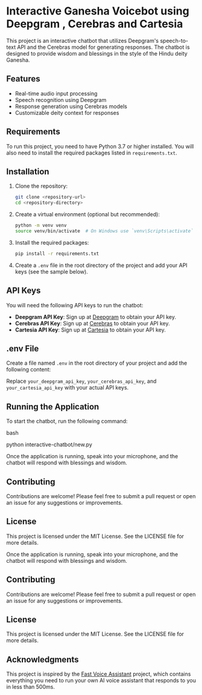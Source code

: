 # Interactive Ganesha Voicebot using Deepgram , Cerebras and Cartesia

This project is an interactive chatbot that utilizes Deepgram's speech-to-text API and the Cerebras model for generating responses. The chatbot is designed to provide wisdom and blessings in the style of the Hindu deity Ganesha.

## Features

- Real-time audio input processing
- Speech recognition using Deepgram
- Response generation using Cerebras models
- Customizable deity context for responses

## Requirements

To run this project, you need to have Python 3.7 or higher installed. You will also need to install the required packages listed in `requirements.txt`.

## Installation

1. Clone the repository:
   ```bash
   git clone <repository-url>
   cd <repository-directory>
   ```

2. Create a virtual environment (optional but recommended):
   ```bash
   python -m venv venv
   source venv/bin/activate  # On Windows use `venv\Scripts\activate`
   ```

3. Install the required packages:
   ```bash
   pip install -r requirements.txt
   ```

4. Create a `.env` file in the root directory of the project and add your API keys (see the sample below).

## API Keys

You will need the following API keys to run the chatbot:

- **Deepgram API Key**: Sign up at [Deepgram](https://deepgram.com/) to obtain your API key.
- **Cerebras API Key**: Sign up at [Cerebras](https://cerebras.net/) to obtain your API key.
- **Cartesia API Key**: Sign up at [Cartesia](https://cartesia.ai/) to obtain your API key.

## .env File

Create a file named `.env` in the root directory of your project and add the following content:


Replace `your_deepgram_api_key`, `your_cerebras_api_key`, and `your_cartesia_api_key` with your actual API keys.

## Running the Application

To start the chatbot, run the following command:

bash

python interactive-chatbot/new.py


Once the application is running, speak into your microphone, and the chatbot will respond with blessings and wisdom.

## Contributing

Contributions are welcome! Please feel free to submit a pull request or open an issue for any suggestions or improvements.

## License

This project is licensed under the MIT License. See the LICENSE file for more details.


Once the application is running, speak into your microphone, and the chatbot will respond with blessings and wisdom.

## Contributing

Contributions are welcome! Please feel free to submit a pull request or open an issue for any suggestions or improvements.

## License

This project is licensed under the MIT License. See the LICENSE file for more details.

## Acknowledgments

This project is inspired by the [Fast Voice Assistant](https://github.com/dsa/fast-voice-assistant) project, which contains everything you need to run your own AI voice assistant that responds to you in less than 500ms.
